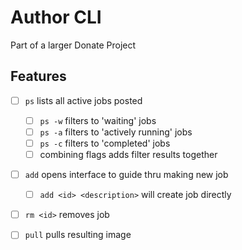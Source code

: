 # Author CLI

Part of a larger Donate Project

## Features

* [ ] `ps` lists all active jobs posted
	- [ ] `ps -w` filters to 'waiting' jobs
	- [ ] `ps -a` filters to 'actively running' jobs
	- [ ] `ps -c` filters to 'completed' jobs
	- [ ] combining flags adds filter results together
* [ ] `add` opens interface to guide thru making new job
	- [ ] `add <id> <description>` will create job directly
* [ ] `rm <id>` removes job
* [ ] `pull` pulls resulting image

